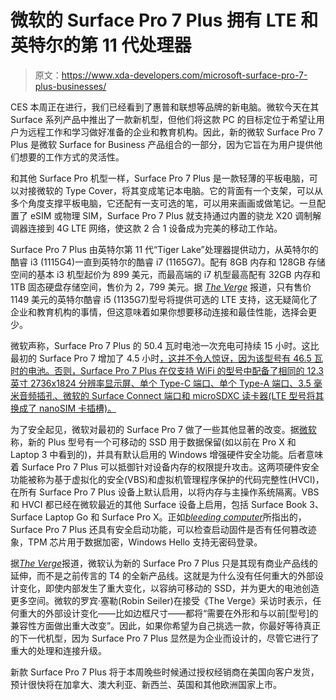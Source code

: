 # 微软的 Surface Pro 7 Plus 拥有 LTE 和英特尔的第 11 代处理器

> 原文：<https://www.xda-developers.com/microsoft-surface-pro-7-plus-businesses/>

CES 本周正在进行，我们已经看到了惠普和联想等品牌的新电脑。微软今天在其 Surface 系列产品中推出了一款新机型，但他们将这款 PC 的目标定位于希望让用户为远程工作和学习做好准备的企业和教育机构。因此，新的微软 Surface Pro 7 Plus 是微软 Surface for Business 产品组合的一部分，因为它旨在为用户提供他们想要的工作方式的灵活性。

和其他 Surface Pro 机型一样，Surface Pro 7 Plus 是一款轻薄的平板电脑，可以对接微软的 Type Cover，将其变成笔记本电脑。它的背面有一个支架，可以从多个角度支撑平板电脑，它还配有一支可选的笔，可以用来画画或做笔记。一旦配置了 eSIM 或物理 SIM，Surface Pro 7 Plus 就支持通过内置的骁龙 X20 调制解调器连接到 4G LTE 网络，使这款 2 合 1 设备成为完美的移动工作站。

Surface Pro 7 Plus 由英特尔第 11 代“Tiger Lake”处理器提供动力，从英特尔的酷睿 i3 (1115G4)一直到英特尔的酷睿 i7 (1165G7)。配有 8GB 内存和 128GB 存储空间的基本 i3 机型起价为 899 美元，而最高端的 i7 机型最高配有 32GB 内存和 1TB 固态硬盘存储空间，售价为 2，799 美元。据 [*The Verge*](https://www.theverge.com/22218445/microsoft-surface-pro-7-plus-features-price-specs-release-date) 报道，只有售价 1149 美元的英特尔酷睿 i5 (1135G7)型号将提供可选的 LTE 支持，这无疑简化了企业和教育机构的事情，但这意味着如果你想要移动连接和最佳性能，选择会更少。

微软声称，Surface Pro 7 Plus 的 50.4 瓦时电池一次充电可持续 15 小时。这比最初的 Surface Pro 7 增加了 4.5 小时[，这并不令人惊讶，因为该型号有 46.5 瓦时的电池。否则，Surface Pro 7 Plus 在仅支持 WiFi 的型号中配备了相同的 12.3 英寸 2736x1824 分辨率显示屏、单个 Type-C 端口、单个 Type-A 端口、3.5 毫米音频插孔、微软的 Surface Connect 端口和 microSDXC 读卡器(LTE 型号将其换成了 nanoSIM 卡插槽)。](https://www.xda-developers.com/microsoft-surface-duo-suface-neo-surface-pro-7-surface-laptop-3/)

为了安全起见，微软对最初的 Surface Pro 7 做了一些其他显著的改变。据[微软](https://www.microsoft.com/security/blog/2021/01/11/new-surface-pcs-enable-virtualization-based-security-vbs-by-default-to-empower-customers-to-do-more-securely/)称，新的 Plus 型号有一个可移动的 SSD 用于数据保留(如以前在 Pro X 和 Laptop 3 中看到的)，并具有默认启用的 Windows 增强硬件安全功能。后者意味着 Surface Pro 7 Plus 可以抵御针对设备内存的权限提升攻击。这两项硬件安全功能被称为基于虚拟化的安全(VBS)和虚拟机管理程序保护的代码完整性(HVCI)，在所有 Surface Pro 7 Plus 设备上默认启用，以将内存与主操作系统隔离。VBS 和 HVCI 都已经在微软最近的其他 Surface 设备上启用，包括 Surface Book 3、Surface Laptop Go 和 Surface Pro X。正如[*bleeding computer*](https://www.bleepingcomputer.com/news/security/windows-10-hardware-security-enabled-by-default-on-new-surface-pc/)所指出的，Surface Pro 7 Plus 还具有安全启动功能，可以检查启动固件是否有任何篡改迹象，TPM 芯片用于数据加密，Windows Hello 支持无密码登录。

据[*The Verge*](https://www.theverge.com/22218445/microsoft-surface-pro-7-plus-features-price-specs-release-date)报道，微软认为新的 Surface Pro 7 Plus 只是其现有商业产品线的延伸，而不是之前传言的 T4 的全新产品线。这就是为什么没有任何重大的外部设计变化，即使内部发生了重大变化，以容纳可移动的 SSD，并为更大的电池创造更多空间。微软的罗宾·塞勒(Robin Seiler)在接受《The Verge》采访时表示，任何重大的外部设计变化——比如边框尺寸——都将“需要在外形和与以前[型号]的兼容性方面做出重大改变”。因此，如果你希望为自己挑选一款，你最好等待真正的下一代机型，因为 Surface Pro 7 Plus 显然是为企业而设计的，尽管它进行了重大的处理和连接升级。

新款 Surface Pro 7 Plus 将于本周晚些时候通过授权经销商在美国向客户发货，预计很快将在加拿大、澳大利亚、新西兰、英国和其他欧洲国家上市。